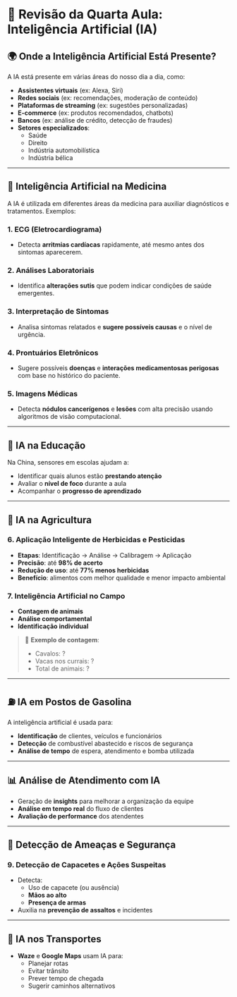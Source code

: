 # 🤖 Revisão da Quarta Aula: Inteligência Artificial (IA)

## 🌍 Onde a Inteligência Artificial Está Presente?

A IA está presente em várias áreas do nosso dia a dia, como:

- **Assistentes virtuais** (ex: Alexa, Siri)
- **Redes sociais** (ex: recomendações, moderação de conteúdo)
- **Plataformas de streaming** (ex: sugestões personalizadas)
- **E-commerce** (ex: produtos recomendados, chatbots)
- **Bancos** (ex: análise de crédito, detecção de fraudes)
- **Setores especializados**:
  - Saúde
  - Direito
  - Indústria automobilística
  - Indústria bélica

---

## 🏥 Inteligência Artificial na Medicina

A IA é utilizada em diferentes áreas da medicina para auxiliar diagnósticos e tratamentos. Exemplos:

### 1. ECG (Eletrocardiograma)
- Detecta **arritmias cardíacas** rapidamente, até mesmo antes dos sintomas aparecerem.

### 2. Análises Laboratoriais
- Identifica **alterações sutis** que podem indicar condições de saúde emergentes.

### 3. Interpretação de Sintomas
- Analisa sintomas relatados e **sugere possíveis causas** e o nível de urgência.

### 4. Prontuários Eletrônicos
- Sugere possíveis **doenças** e **interações medicamentosas perigosas** com base no histórico do paciente.

### 5. Imagens Médicas
- Detecta **nódulos cancerígenos** e **lesões** com alta precisão usando algoritmos de visão computacional.

---

## 🏫 IA na Educação

Na China, sensores em escolas ajudam a:

- Identificar quais alunos estão **prestando atenção**
- Avaliar o **nível de foco** durante a aula
- Acompanhar o **progresso de aprendizado**

---

## 🌱 IA na Agricultura

### 6. Aplicação Inteligente de Herbicidas e Pesticidas
- **Etapas**: Identificação → Análise → Calibragem → Aplicação
- **Precisão**: até **98% de acerto**
- **Redução de uso**: até **77% menos herbicidas**
- **Benefício**: alimentos com melhor qualidade e menor impacto ambiental

### 7. Inteligência Artificial no Campo
- **Contagem de animais**
- **Análise comportamental**
- **Identificação individual**

> 🐄 **Exemplo de contagem**:
> - Cavalos: ?
> - Vacas nos currais: ?
> - Total de animais: ?

---

## ⛽ IA em Postos de Gasolina

A inteligência artificial é usada para:

- **Identificação** de clientes, veículos e funcionários
- **Detecção** de combustível abastecido e riscos de segurança
- **Análise de tempo** de espera, atendimento e bomba utilizada

---

## 📊 Análise de Atendimento com IA

- Geração de **insights** para melhorar a organização da equipe
- **Análise em tempo real** do fluxo de clientes
- **Avaliação de performance** dos atendentes

---

## 🧯 Detecção de Ameaças e Segurança

### 9. Detecção de Capacetes e Ações Suspeitas
- Detecta:
  - Uso de capacete (ou ausência)
  - **Mãos ao alto**
  - **Presença de armas**
- Auxilia na **prevenção de assaltos** e incidentes

---

## 🚗 IA nos Transportes

- **Waze** e **Google Maps** usam IA para:
  - Planejar rotas
  - Evitar trânsito
  - Prever tempo de chegada
  - Sugerir caminhos alternativos